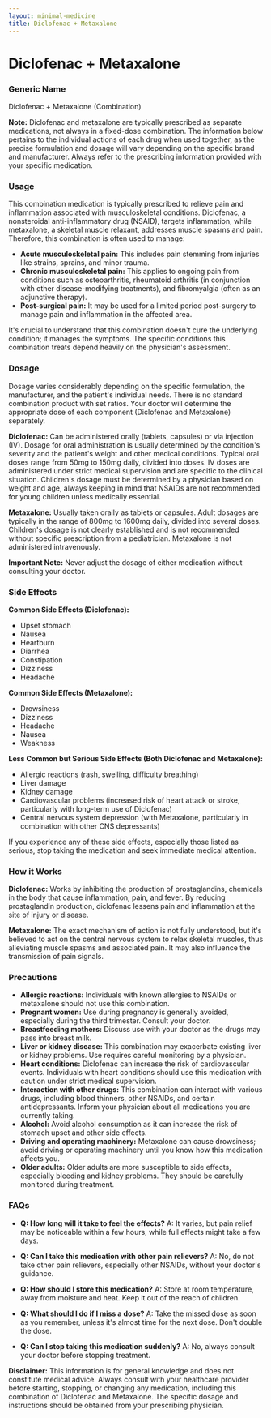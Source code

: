 ```yaml
---
layout: minimal-medicine
title: Diclofenac + Metaxalone
---
```


# Diclofenac + Metaxalone
### Generic Name
Diclofenac + Metaxalone (Combination)

**Note:**  Diclofenac and metaxalone are typically prescribed as separate medications, not always in a fixed-dose combination.  The information below pertains to the individual actions of each drug when used together, as the precise formulation and dosage will vary depending on the specific brand and manufacturer. Always refer to the prescribing information provided with your specific medication.


### Usage

This combination medication is typically prescribed to relieve pain and inflammation associated with musculoskeletal conditions.  Diclofenac, a nonsteroidal anti-inflammatory drug (NSAID), targets inflammation, while metaxalone, a skeletal muscle relaxant, addresses muscle spasms and pain.  Therefore, this combination is often used to manage:

* **Acute musculoskeletal pain:** This includes pain stemming from injuries like strains, sprains, and minor trauma.
* **Chronic musculoskeletal pain:** This applies to ongoing pain from conditions such as osteoarthritis, rheumatoid arthritis (in conjunction with other disease-modifying treatments), and fibromyalgia (often as an adjunctive therapy).
* **Post-surgical pain:** It may be used for a limited period post-surgery to manage pain and inflammation in the affected area.

It's crucial to understand that this combination doesn't cure the underlying condition; it manages the symptoms.  The specific conditions this combination treats depend heavily on the physician's assessment.


### Dosage

Dosage varies considerably depending on the specific formulation, the manufacturer, and the patient's individual needs.  There is no standard combination product with set ratios.  Your doctor will determine the appropriate dose of each component (Diclofenac and Metaxalone) separately.

**Diclofenac:** Can be administered orally (tablets, capsules) or via injection (IV).  Dosage for oral administration is usually determined by the condition's severity and the patient's weight and other medical conditions. Typical oral doses range from 50mg to 150mg daily, divided into doses.  IV doses are administered under strict medical supervision and are specific to the clinical situation.  Children's dosage must be determined by a physician based on weight and age, always keeping in mind that NSAIDs are not recommended for young children unless medically essential.

**Metaxalone:** Usually taken orally as tablets or capsules. Adult dosages are typically in the range of 800mg to 1600mg daily, divided into several doses. Children's dosage is not clearly established and is not recommended without specific prescription from a pediatrician.  Metaxalone is not administered intravenously.

**Important Note:**  Never adjust the dosage of either medication without consulting your doctor.


### Side Effects

**Common Side Effects (Diclofenac):**

* Upset stomach
* Nausea
* Heartburn
* Diarrhea
* Constipation
* Dizziness
* Headache


**Common Side Effects (Metaxalone):**

* Drowsiness
* Dizziness
* Headache
* Nausea
* Weakness


**Less Common but Serious Side Effects (Both Diclofenac and Metaxalone):**

* Allergic reactions (rash, swelling, difficulty breathing)
* Liver damage
* Kidney damage
* Cardiovascular problems (increased risk of heart attack or stroke, particularly with long-term use of Diclofenac)
* Central nervous system depression (with Metaxalone, particularly in combination with other CNS depressants)

If you experience any of these side effects, especially those listed as serious, stop taking the medication and seek immediate medical attention.


### How it Works

**Diclofenac:** Works by inhibiting the production of prostaglandins, chemicals in the body that cause inflammation, pain, and fever.  By reducing prostaglandin production, diclofenac lessens pain and inflammation at the site of injury or disease.

**Metaxalone:**  The exact mechanism of action is not fully understood, but it's believed to act on the central nervous system to relax skeletal muscles, thus alleviating muscle spasms and associated pain.  It may also influence the transmission of pain signals.


### Precautions

* **Allergic reactions:**  Individuals with known allergies to NSAIDs or metaxalone should not use this combination.
* **Pregnant women:**  Use during pregnancy is generally avoided, especially during the third trimester.  Consult your doctor.
* **Breastfeeding mothers:** Discuss use with your doctor as the drugs may pass into breast milk.
* **Liver or kidney disease:**  This combination may exacerbate existing liver or kidney problems.  Use requires careful monitoring by a physician.
* **Heart conditions:** Diclofenac can increase the risk of cardiovascular events. Individuals with heart conditions should use this medication with caution under strict medical supervision.
* **Interaction with other drugs:** This combination can interact with various drugs, including blood thinners, other NSAIDs, and certain antidepressants.  Inform your physician about all medications you are currently taking.
* **Alcohol:** Avoid alcohol consumption as it can increase the risk of stomach upset and other side effects.
* **Driving and operating machinery:** Metaxalone can cause drowsiness; avoid driving or operating machinery until you know how this medication affects you.
* **Older adults:** Older adults are more susceptible to side effects, especially bleeding and kidney problems.  They should be carefully monitored during treatment.


### FAQs

* **Q: How long will it take to feel the effects?**  A: It varies, but pain relief may be noticeable within a few hours, while full effects might take a few days.

* **Q: Can I take this medication with other pain relievers?** A:  No, do not take other pain relievers, especially other NSAIDs, without your doctor's guidance.  

* **Q: How should I store this medication?** A: Store at room temperature, away from moisture and heat.  Keep it out of the reach of children.

* **Q: What should I do if I miss a dose?** A:  Take the missed dose as soon as you remember, unless it's almost time for the next dose. Don't double the dose.

* **Q: Can I stop taking this medication suddenly?** A:  No, always consult your doctor before stopping treatment.


**Disclaimer:** This information is for general knowledge and does not constitute medical advice. Always consult with your healthcare provider before starting, stopping, or changing any medication, including this combination of Diclofenac and Metaxalone.  The specific dosage and instructions should be obtained from your prescribing physician.
